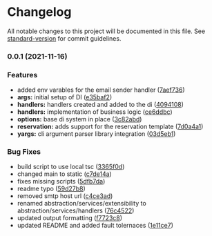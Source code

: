 # Changelog

All notable changes to this project will be documented in this file. See [standard-version](https://github.com/conventional-changelog/standard-version) for commit guidelines.

### 0.0.1 (2021-11-16)


### Features

* added env varables for the email sender handler ([7aef736](https://github.com/mikecabana/email-generator/commit/7aef736c157ebf8fa358667625db3c0cc9e92802))
* **args:** initial setup of DI ([e35baf2](https://github.com/mikecabana/email-generator/commit/e35baf24da6631e61b5872b875716ce8d3e7cfa5))
* **handlers:** handlers created and added to the di ([4094108](https://github.com/mikecabana/email-generator/commit/4094108c3f0ec137b8514b9675118eec31bc7b4b))
* **handlers:** implementation of business logic ([ce6ddbc](https://github.com/mikecabana/email-generator/commit/ce6ddbc47155ed21e3ff185b6117539cadafdf58))
* **options:** base di system in place ([3c82abd](https://github.com/mikecabana/email-generator/commit/3c82abd9c60fe8deb94b1383c614dee0161c7863))
* **reservation:** adds support for the reservation template ([7d0a4a1](https://github.com/mikecabana/email-generator/commit/7d0a4a119a19ee9bb4fe36141153215843730b6c))
* **yargs:** cli argument parser library integration ([03d5eb1](https://github.com/mikecabana/email-generator/commit/03d5eb1364bcc0080325dd8f5fb6b9a7a9311e9e))


### Bug Fixes

* build script to use local tsc ([3365f0d](https://github.com/mikecabana/email-generator/commit/3365f0d84cb43696061316e23723cb48d5902dcc))
* changed main to static ([c7de14a](https://github.com/mikecabana/email-generator/commit/c7de14a9003f2f54a06b19b23c67f2406b572b86))
* fixes missing scripts ([5dfb7da](https://github.com/mikecabana/email-generator/commit/5dfb7da8e388916b5198fd50ee0204848f1c1349))
* readme typo ([59d27b8](https://github.com/mikecabana/email-generator/commit/59d27b8ae5a0919a0d219becfb50574ca297b0e6))
* removed smtp host url ([c4ce3ad](https://github.com/mikecabana/email-generator/commit/c4ce3ad4282e765af41ffc1f4a4683d944097bcf))
* renamed abstraction/services/extensibility to abstraction/services/handlers ([76c4522](https://github.com/mikecabana/email-generator/commit/76c45229f4a1de1ffdeb5cfefa818a95fc71f785))
* updated output formatting ([f7723c8](https://github.com/mikecabana/email-generator/commit/f7723c86bc1c1070e0baeeee311849aef818aec6))
* updated README and added fault tolernaces ([1e11ce7](https://github.com/mikecabana/email-generator/commit/1e11ce7fdbe894d52c47fcaf79b32ff307a92ad0))
